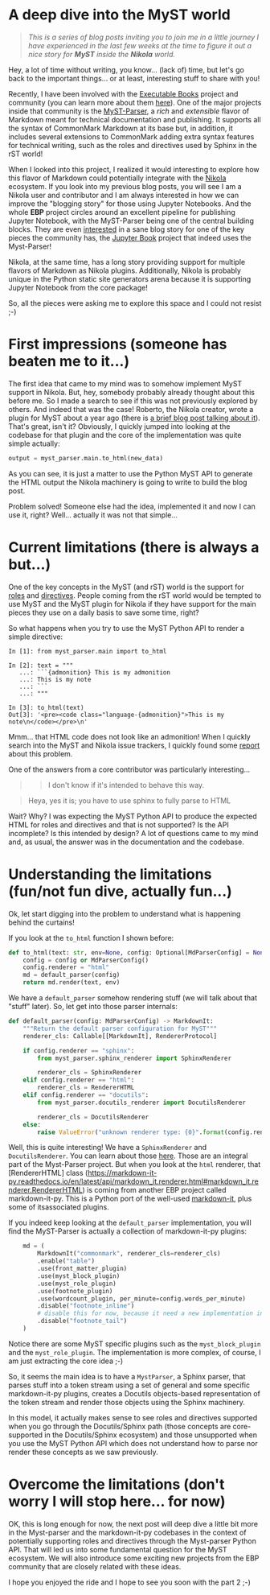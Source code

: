 # A deep dive into the MyST world

> *This is a series of blog posts inviting you to join me in a little journey I have experienced in the last few weeks at the time to figure it out a nice story for **MyST**
inside the **Nikola** world.*

Hey, a lot of time without writing, you know... (lack of) time, but let's go back to the
important things... or at least, interesting stuff to share with you!

Recently, I have been involved with the [Executable Books](https://executablebooks.org/en/latest/)
project and community (you can learn more about them [here](https://executablebooks.org/en/latest/about.html)). One of the major projects inside that community is the
[MyST-Parser](https://github.com/executablebooks/MyST-Parser), a *rich* and *extensible*
flavor of Markdown meant for technical documentation and publishing. It supports all the syntax of CommonMark Markdown at its base but, in addition, it includes several
extensions to CommonMark adding extra syntax features for technical writing, such as the
roles and directives used by Sphinx in the rST world!

When I looked into this project, I realized it would interesting to explore how
this flavor of Markdown could potentially integrate with the [Nikola](https://getnikola.com/)
ecosystem. If you look into my previous blog posts, you will see I am a Nikola
user and contributor and I am always interested in how we can improve the
"blogging story" for those using Jupyter Notebooks. And the whole **EBP** project circles
around an excellent pipeline for publishing Jupyter Notebook, with the MyST-Parser being one of
the central building blocks. They are even [interested](https://github.com/executablebooks/jupyter-book/issues/900)
in a sane blog story for one of the key pieces the community has, the
[Jupyter Book](https://jupyterbook.org/intro.html) project that indeed uses the
Myst-Parser!

Nikola, at the same time, has a long story providing support for
multiple flavors of Markdown as Nikola plugins. Additionally, Nikola is probably unique
in the Python static site generators arena because it is supporting Jupyter Notebook
from the core package!

So, all the pieces were asking me to explore this space and I could not resist ;-)

# First impressions (someone has beaten me to it...)

The first idea that came to my mind was to somehow implement MyST support in Nikola.
But, hey, somebody probably already thought about this before me. So I made a search to
see if this was not previously explored by others. And indeed that was the case!
Roberto, the Nikola creator, wrote a plugin for MyST about a year ago (there is [a brief
blog post talking about it](https://ralsina.me/tr/es/weblog/posts/new-plugins-for-nikola.html)).
That's great, isn't it? Obviously, I quickly jumped into looking at the codebase for that
plugin and the core of the implementation was quite simple actually:

```python
output = myst_parser.main.to_html(new_data)
```

As you can see, it is just a matter to use the Python MyST API to generate the HTML
output the Nikola machinery is going to write to build the blog post.

Problem solved! Someone else had the idea, implemented it and now I can use it, right?
Well... actually it was not that simple...

# Current limitations (there is always a but...)

One of the key concepts in the MyST (and rST) world is the support for [roles](https://myst-parser.readthedocs.io/en/latest/sphinx/intro.html#reference-a-section-label-with-a-role) and [directives](https://myst-parser.readthedocs.io/en/latest/sphinx/intro.html#extend-markdown-with-a-directive). People coming from the rST world would be
tempted to use MyST and the MyST plugin for Nikola if they have support for the main
pieces they use on a daily basis to save some time, right?

So what happens when you try to use the MyST Python API to render a simple directive:

```ipython
In [1]: from myst_parser.main import to_html

In [2]: text = """
   ...: ```{admonition} This is my admonition
   ...: This is my note
   ...: ```
   ...: """

In [3]: to_html(text)
Out[3]: '<pre><code class="language-{admonition}">This is my note\n</code></pre>\n'
```

Mmm... that HTML code does not look like an admonition!
When I quickly search into the MyST and Nikola issue trackers, I quickly found some
[report](https://github.com/executablebooks/MyST-Parser/issues/307) about this problem.

One of the answers from a core contributor was particularly interesting...

> > I don't know if it's intended to behave this way.

> Heya, yes it is; you have to use sphinx to fully parse to HTML

Wait? Why? I was expecting the MyST Python API to produce the expected HTML for roles
and directives and that is not supported? Is the API incomplete? Is this intended by
design? A lot of questions came to my mind and, as usual, the answer was in the
documentation and the codebase.

# Understanding the limitations (fun/not fun dive, actually fun...)

Ok, let start digging into the problem to understand what is happening behind the
curtains!

If you look at the `to_html` function I shown before: 

```python
def to_html(text: str, env=None, config: Optional[MdParserConfig] = None):
    config = config or MdParserConfig()
    config.renderer = "html"
    md = default_parser(config)
    return md.render(text, env)
```

We have a `default_parser` somehow rendering stuff (we will talk about that "stuff"
later). So, let get into those parser internals:

```python
def default_parser(config: MdParserConfig) -> MarkdownIt:
    """Return the default parser configuration for MyST"""
    renderer_cls: Callable[[MarkdownIt], RendererProtocol]

    if config.renderer == "sphinx":
        from myst_parser.sphinx_renderer import SphinxRenderer

        renderer_cls = SphinxRenderer
    elif config.renderer == "html":
        renderer_cls = RendererHTML
    elif config.renderer == "docutils":
        from myst_parser.docutils_renderer import DocutilsRenderer

        renderer_cls = DocutilsRenderer
    else:
        raise ValueError("unknown renderer type: {0}".format(config.renderer))
```

Well, this is quite interesting! We have a `SphinxRenderer` and `DocutilsRenderer`. You
can learn about those [here](https://myst-parser.readthedocs.io/en/latest/api/renderers.html#).
Those are an integral part of the Myst-Parser project. But when you look at the `html`
renderer, that [RendererHTML] class (https://markdown-it-py.readthedocs.io/en/latest/api/markdown_it.renderer.html#markdown_it.renderer.RendererHTML)
is coming from another EBP project called markdown-it-py. This is a Python port of the
well-used [markdown-it](https://github.com/markdown-it/markdown-it), plus some of itsassociated plugins.

If you indeed keep looking at the `default_parser` implementation, you will find the
MyST-Parser is actually a collection of markdown-it-py plugins:

```python
    md = (
        MarkdownIt("commonmark", renderer_cls=renderer_cls)
        .enable("table")
        .use(front_matter_plugin)
        .use(myst_block_plugin)
        .use(myst_role_plugin)
        .use(footnote_plugin)
        .use(wordcount_plugin, per_minute=config.words_per_minute)
        .disable("footnote_inline")
        # disable this for now, because it need a new implementation in the renderer
        .disable("footnote_tail")
    )
```

Notice there are some MyST specific plugins such as the `myst_block_plugin` and the
`myst_role_plugin`. The implementation is more complex, of course, I am just extracting
the core idea ;-)

So, it seems the main idea is to have a `MystParser`, a Sphinx parser, that parses stuff
into a token stream using a set of general and some specific markdown-it-py plugins,
creates a Docutils objects-based representation of the token stream and render those
objects using the Sphinx machinery.

In this model, it actually makes sense to see roles and directives supported when you go
through the Docutils/Sphinx path (those concepts are core-supported in the
Docutils/Sphinx ecosystem) and those unsupported when you use the MyST Python API which
does not understand how to parse nor render these concepts as we saw previously.

# Overcome the limitations (don't worry I will stop here... for now)

OK, this is long enough for now, the next post will deep dive a little bit more in the
Myst-parser and the markdown-it-py codebases in the context of potentially supporting
roles and directives through the Myst-parser Python API. That will led us into some
fundamental question for the MyST ecosystem. We will also introduce some exciting new
projects from the EBP community that are closely related with these ideas.

I hope you enjoyed the ride and I hope to see you soon with the part 2 ;-)